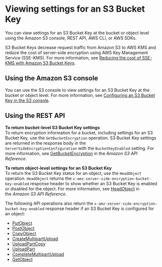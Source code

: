 # Viewing settings for an S3 Bucket Key<a name="viewing-bucket-key-settings"></a>

You can view settings for an S3 Bucket Key at the bucket or object level using the Amazon S3 console, REST API, AWS CLI, or AWS SDKs\.

S3 Bucket Keys decrease request traffic from Amazon S3 to AWS KMS and reduce the cost of server\-side encryption using AWS Key Management Service \(SSE\-KMS\)\. For more information, see [Reducing the cost of SSE\-KMS with Amazon S3 Bucket Keys](bucket-key.md)\. 

## Using the Amazon S3 console<a name="bucket-key-settings-console"></a>

You can use the S3 console to view settings for an S3 Bucket Key at the bucket or object level\. For more information, see [Configuring an S3 Bucket Key in the S3 console](https://docs.aws.amazon.com/AmazonS3/latest/user-guide/s3-bucket-key.html)\.

## Using the REST API<a name="bucket-key-settings-rest"></a>

**To return bucket\-level S3 Bucket Key settings**  
To return encryption information for a bucket, including settings for an S3 Bucket Key, use the `GetBucketEncryption` operation\. S3 Bucket Key settings are returned in the response body in the `ServerSideEncryptionConfiguration` with the `BucketKeyEnabled` setting\. For more information, see [GetBucketEncryption](https://docs.aws.amazon.com/AmazonS3/latest/API/API_GetBucketEncryption.html) in the *Amazon S3 API Reference*\. 

**To return object\-level settings for an S3 Bucket Key**  
To return the S3 Bucket Key status for an object, use the `HeadObject` operation\. `HeadObject` returns the `x-amz-server-side-encryption-bucket-key-enabled` response header to show whether an S3 Bucket Key is enabled or disabled for the object\. For more information, see [HeadObject](https://docs.aws.amazon.com/AmazonS3/latest/API/API_HeadObject.html) in the *Amazon S3 API Reference*\. 

The following API operations also return the `x-amz-server-side-encryption-bucket-key-enabled` response header if an S3 Bucket Key is configured for an object: 
+ [PutObject](https://docs.aws.amazon.com/AmazonS3/latest/API/API_PutObject.html) 
+ [PostObject](https://docs.aws.amazon.com/AmazonS3/latest/API/RESTObjectPOST.html) 
+ [CopyObject](https://docs.aws.amazon.com/AmazonS3/latest/API/API_CopyObject.html) 
+ [CreateMultipartUpload](https://docs.aws.amazon.com/AmazonS3/latest/API/API_CreateMultipartUpload.html) 
+ [UploadPartCopy](https://docs.aws.amazon.com/AmazonS3/latest/API/API_UploadPartCopy.html) 
+ [UploadPart](https://docs.aws.amazon.com/AmazonS3/latest/API/API_UploadPart.html) 
+ [CompleteMultipartUpload](https://docs.aws.amazon.com/AmazonS3/latest/API/API_CompleteMultipartUpload.html) 
+ [GetObject](https://docs.aws.amazon.com/AmazonS3/latest/API/API_GetObject.html) 